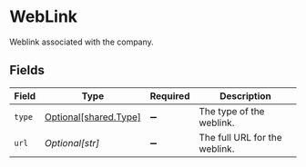 # WebLink

Weblink associated with the company.


## Fields

| Field                                                | Type                                                 | Required                                             | Description                                          |
| ---------------------------------------------------- | ---------------------------------------------------- | ---------------------------------------------------- | ---------------------------------------------------- |
| `type`                                               | [Optional[shared.Type]](../../models/shared/type.md) | :heavy_minus_sign:                                   | The type of the weblink.                             |
| `url`                                                | *Optional[str]*                                      | :heavy_minus_sign:                                   | The full URL for the weblink.                        |